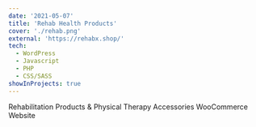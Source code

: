 ```yaml
---
date: '2021-05-07'
title: 'Rehab Health Products'
cover: './rehab.png'
external: 'https://rehabx.shop/'
tech:
  - WordPress
  - Javascript
  - PHP
  - CSS/SASS
showInProjects: true
---
```


Rehabilitation Products & Physical Therapy Accessories WooCommerce Website
